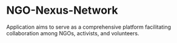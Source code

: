 # NGO-Nexus-Network
Application aims to serve as a comprehensive platform facilitating collaboration among NGOs, activists, and volunteers.
